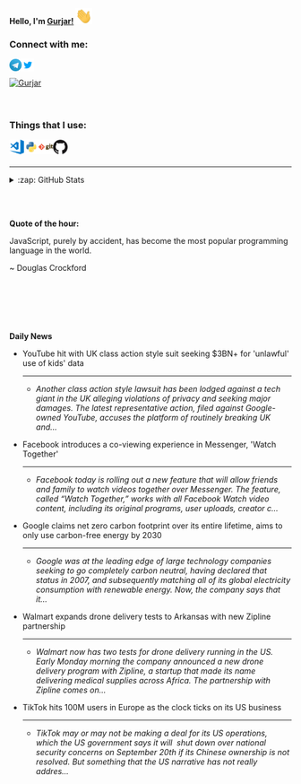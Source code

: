 #### Hello, I'm [Gurjar!](https://GurjarKing.github.io) <img src="https://raw.githubusercontent.com/ABSphreak/ABSphreak/master/gifs/Hi.gif" width="30px"></h2>


### Connect with me:

[<img align="left" alt="Gurjar | Telegram" width="22px" src="https://raw.githubusercontent.com/github/explore/80688e429a7d4ef2fca1e82350fe8e3517d3494d/topics/telegram/telegram.png" />][Telegram]
[<img align="left" alt="Gurjar | Twitter" width="22px" src="https://raw.githubusercontent.com/github/explore/80688e429a7d4ef2fca1e82350fe8e3517d3494d/topics/twitter/twitter.png" />][Twitter]
<br >
<br >
<a href="https://github.com/GurjarKing"><img src="https://komarev.com/ghpvc/?username=GurjarKing" alt="Gurjar" /></a> <br />
<br />
<br />
<!-- <br >

![](https://visitor-badge.glitch.me/badge?page_id=GurjarKing)

<br /> -->

### Things that I use:

[<img align="left" alt="Visual Studio Code" width="26px" src="https://raw.githubusercontent.com/github/explore/80688e429a7d4ef2fca1e82350fe8e3517d3494d/topics/visual-studio-code/visual-studio-code.png" />][VSCode]
[<img align="left" alt="Python" width="26px" src="https://raw.githubusercontent.com/github/explore/80688e429a7d4ef2fca1e82350fe8e3517d3494d/topics/python/python.png" />][Python]
[<img align="left" alt="Git" width="26px" src="https://raw.githubusercontent.com/github/explore/80688e429a7d4ef2fca1e82350fe8e3517d3494d/topics/git/git.png" />][Git]
[<img align="left" alt="GitHub" width="26px" src="https://raw.githubusercontent.com/github/explore/78df643247d429f6cc873026c0622819ad797942/topics/github/github.png" />][Github]

<br />
<br />

---
<details>
  <summary>:zap: GitHub Stats</summary>

<img align="left" alt="Gurjar's Github Stats" src="https://github-readme-stats.vercel.app/api?username=GurjarKing&show_icons=true&hide_border=true&count_private=true&include_all_commit=true&theme=algolia" />

</details>

<!-- ### 🔔 My latest tweet
<a href="https://twitter.com/Gurjar_King43" target="_blank">
	<img src="https://github.com/GurjarKing/GurjarKing/raw/master/tweet.png" width="70%" align="center" alt="Click to view on Twitter" title="My latest tweet, as an image"/>
</a> -->
<br>

<pre>

</pre>

**Quote of the hour:**

JavaScript, purely by accident, has become the most popular programming language in the world.

~ Douglas Crockford
<pre>

</pre>
<br>
<pre>


</pre>
<strong>Daily News</strong>
  
  - YouTube hit with UK class action style suit seeking $3BN+ for 'unlawful' use of kids' data
     <hr/>
     
      - *Another class action style lawsuit has been lodged against a tech giant in the UK alleging violations of privacy and seeking major damages. The latest representative action, filed against Google-owned YouTube, accuses the platform of routinely breaking UK and…*
     
  - Facebook introduces a co-viewing experience in Messenger, 'Watch Together'
      <hr/>
      
      - *Facebook today is rolling out a new feature that will allow friends and family to watch videos together over Messenger. The feature, called “Watch Together,” works with all Facebook Watch video content, including its original programs, user uploads, creator c…*
      
  - Google claims net zero carbon footprint over its entire lifetime, aims to only use carbon-free energy by 2030
      <hr/>
      
      - *Google was at the leading edge of large technology companies seeking to go completely carbon neutral, having declared that status in 2007, and subsequently matching all of its global electricity consumption with renewable energy. Now, the company says that it…*
      
  - Walmart expands drone delivery tests to Arkansas with new Zipline partnership
      <hr/>
      
      - *Walmart now has two tests for drone delivery running in the US. Early Monday morning the company announced a new drone delivery program with Zipline, a startup that made its name delivering medical supplies across Africa. The partnership with Zipline comes on…*
       
  - TikTok hits 100M users in Europe as the clock ticks on its US business
      <hr/>
       
       - *TikTok may or may not be making a deal for its US operations, which the US government says it will  shut down over national security concerns on September 20th if its Chinese ownership is not resolved. But something that the US narrative has not really addres…*
      

<br />

[VSCode]: https://code.visualstudio.com/
[Python]: https://www.python.org/
[Git]: https://git-scm.com/
[Github]: https://github.com/
[Telegram]: https://t.me/Gurjar_King/
[Twitter]: https://twitter.com/Gurjar_King43/
